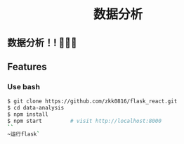 

<h1 align="center">数据分析</h1>

<div align="center">






</div>


## 数据分析！! 🎉🎉🎉


## Features




### Use bash

```bash
$ git clone https://github.com/zkk0816/flask_react.git    
$ cd data-analysis
$ npm install
$ npm start         # visit http://localhost:8000
``
~运行flask`

